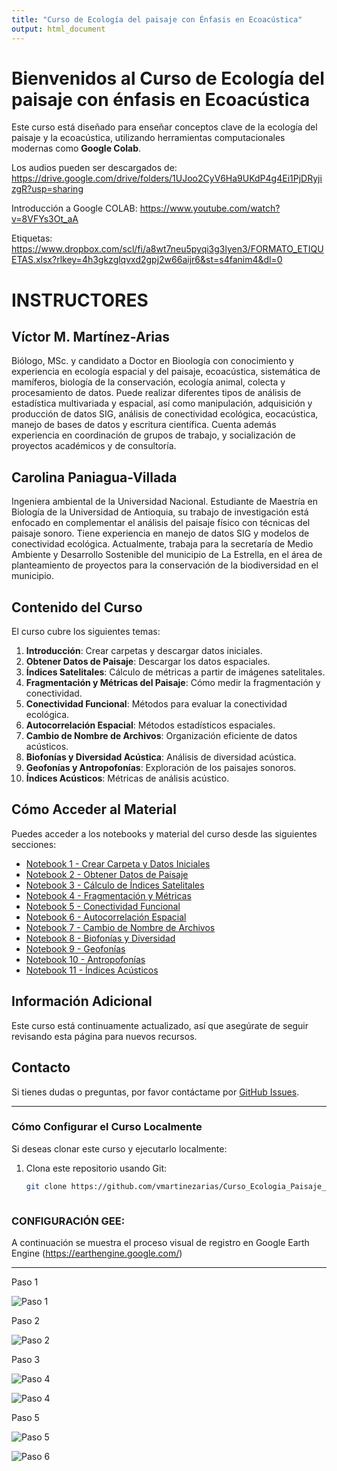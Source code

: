 ```yaml
---
title: "Curso de Ecología del paisaje con Énfasis en Ecoacústica"
output: html_document
---
```


# Bienvenidos al Curso de Ecología del paisaje con énfasis en Ecoacústica

Este curso está diseñado para enseñar conceptos clave de la ecología del paisaje y la ecoacústica, utilizando herramientas computacionales modernas como **Google Colab**.

Los audios pueden ser descargados de: https://drive.google.com/drive/folders/1UJoo2CyV6Ha9UKdP4g4Ei1PjDRyjizgR?usp=sharing

Introducción a Google COLAB: https://www.youtube.com/watch?v=8VFYs3Ot_aA

Etiquetas: https://www.dropbox.com/scl/fi/a8wt7neu5pyqi3g3lyen3/FORMATO_ETIQUETAS.xlsx?rlkey=4h3gkzglqvxd2gpj2w66aijr6&st=s4fanim4&dl=0


# INSTRUCTORES
## Víctor M. Martínez-Arias
Biólogo, MSc. y candidato a Doctor en Bioología con conocimiento y experiencia en ecología espacial y del paisaje, ecoacústica, sistemática de mamíferos, biología de la conservación, ecología animal, colecta y procesamiento de datos. Puede realizar diferentes tipos de análisis de estadística multivariada y espacial, así como manipulación, adquisición y producción de datos SIG, análisis de conectividad ecológica, eocacústica, manejo de bases de datos y escritura científica. Cuenta además experiencia en coordinación de grupos de trabajo, y socialización de proyectos académicos y de consultoría.

## Carolina Paniagua-Villada
Ingeniera ambiental de la Universidad Nacional. Estudiante de Maestría en Biología de la Universidad de Antioquia, su trabajo de investigación está enfocado en complementar el análisis del paisaje físico con técnicas del paisaje sonoro. Tiene experiencia en manejo de datos SIG y modelos de conectividad ecológica. Actualmente, trabaja para la secretaría de Medio Ambiente y Desarrollo Sostenible del municipio de La Estrella, en el área de planteamiento de proyectos para la conservación de la biodiversidad en el municipio.

## Contenido del Curso

El curso cubre los siguientes temas:

1. **Introducción**: Crear carpetas y descargar datos iniciales.
2. **Obtener Datos de Paisaje**: Descargar los datos espaciales.
3. **Índices Satelitales**: Cálculo de métricas a partir de imágenes satelitales.
4. **Fragmentación y Métricas del Paisaje**: Cómo medir la fragmentación y conectividad.
5. **Conectividad Funcional**: Métodos para evaluar la conectividad ecológica.
6. **Autocorrelación Espacial**: Métodos estadísticos espaciales.
7. **Cambio de Nombre de Archivos**: Organización eficiente de datos acústicos.
8. **Biofonías y Diversidad Acústica**: Análisis de diversidad acústica.
9. **Geofonías y Antropofonías**: Exploración de los paisajes sonoros.
10. **Índices Acústicos**: Métricas de análisis acústico.

## Cómo Acceder al Material

Puedes acceder a los notebooks y material del curso desde las siguientes secciones:
  
- [Notebook 1 - Crear Carpeta y Datos Iniciales](https://github.com/vmartinezarias/Curso_Ecologia_Paisaje_y-Ecoacustica/blob/main/1%20-%20Crear_carpeta_y_descargar_datos_iniciales.ipynb)
- [Notebook 2 - Obtener Datos de Paisaje](https://github.com/vmartinezarias/Curso_Ecologia_Paisaje_y-Ecoacustica/blob/main/2%20-%20Obtener_datos_de_paisaje.ipynb)
- [Notebook 3 - Cálculo de Índices Satelitales](https://github.com/vmartinezarias/Curso_Ecologia_Paisaje_y-Ecoacustica/blob/main/3%20-%20Calculo_Indices_satelitales.ipynb)
- [Notebook 4 - Fragmentación y Métricas](https://github.com/vmartinezarias/Curso_Ecologia_Paisaje_y-Ecoacustica/blob/main/4%20-%20Fragmentacion_metricas_paisaje.ipynb)
- [Notebook 5 - Conectividad Funcional](https://github.com/vmartinezarias/Curso_Ecologia_Paisaje_y-Ecoacustica/blob/main/5%20-%20Conectividad_funcional.ipynb)
- [Notebook 6 - Autocorrelación Espacial](https://github.com/vmartinezarias/Curso_Ecologia_Paisaje_y-Ecoacustica/blob/main/6%20-%20Autocorrelaci%C3%B3n_Espacial.ipynb)
- [Notebook 7 - Cambio de Nombre de Archivos](https://github.com/vmartinezarias/Curso_Ecologia_Paisaje_y-Ecoacustica/blob/main/7%20-%20Cambio_nombre_archivos.ipynb)
- [Notebook 8 - Biofonías y Diversidad](https://github.com/vmartinezarias/Curso_Ecologia_Paisaje_y-Ecoacustica/blob/main/8%20-%20Biofonias_Analisis_de_diversidad.ipynb)
- [Notebook 9 - Geofonías](https://github.com/vmartinezarias/Curso_Ecologia_Paisaje_y-Ecoacustica/blob/main/9%20-%20Geofonias.ipynb)
- [Notebook 10 - Antropofonías](https://github.com/vmartinezarias/Curso_Ecologia_Paisaje_y-Ecoacustica/blob/main/10%20-%20Antropofonias.ipynb)
- [Notebook 11 - Índices Acústicos](https://github.com/vmartinezarias/Curso_Ecologia_Paisaje_y-Ecoacustica/blob/main/11%20-%20Indices_Acusticos.ipynb)

## Información Adicional

Este curso está continuamente actualizado, así que asegúrate de seguir revisando esta página para nuevos recursos.

## Contacto

Si tienes dudas o preguntas, por favor contáctame por [GitHub Issues](https://github.com/vmartinezarias/Curso_Ecologia_Paisaje_y_Ecoacustica/issues).

---

### Cómo Configurar el Curso Localmente

Si deseas clonar este curso y ejecutarlo localmente:
1. Clona este repositorio usando Git:
   ```bash
   git clone https://github.com/vmartinezarias/Curso_Ecologia_Paisaje_y_Ecoacustica.git
   
   
   
### CONFIGURACIÓN GEE:
A continuación se muestra el proceso visual de registro en Google Earth Engine (https://earthengine.google.com/)

---

Paso 1

![Paso 1](images/01-01.jpeg)

Paso 2

![Paso 2](images/02-01.jpeg)

Paso 3

![Paso 4](images/03-01.jpeg)

![Paso 4](images/04.jpeg)

Paso 5

![Paso 5](images/05.jpeg)

![Paso 6](images/06.jpeg)

